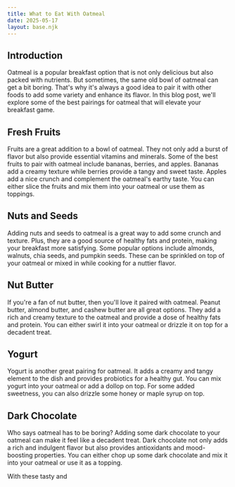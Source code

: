 ```yaml
---
title: What to Eat With Oatmeal
date: 2025-05-17
layout: base.njk
---
```


## Introduction

Oatmeal is a popular breakfast option that is not only delicious but also packed with nutrients. But sometimes, the same old bowl of oatmeal can get a bit boring. That's why it's always a good idea to pair it with other foods to add some variety and enhance its flavor. In this blog post, we'll explore some of the best pairings for oatmeal that will elevate your breakfast game.

## Fresh Fruits

Fruits are a great addition to a bowl of oatmeal. They not only add a burst of flavor but also provide essential vitamins and minerals. Some of the best fruits to pair with oatmeal include bananas, berries, and apples. Bananas add a creamy texture while berries provide a tangy and sweet taste. Apples add a nice crunch and complement the oatmeal's earthy taste. You can either slice the fruits and mix them into your oatmeal or use them as toppings.

## Nuts and Seeds

Adding nuts and seeds to oatmeal is a great way to add some crunch and texture. Plus, they are a good source of healthy fats and protein, making your breakfast more satisfying. Some popular options include almonds, walnuts, chia seeds, and pumpkin seeds. These can be sprinkled on top of your oatmeal or mixed in while cooking for a nuttier flavor.

## Nut Butter

If you're a fan of nut butter, then you'll love it paired with oatmeal. Peanut butter, almond butter, and cashew butter are all great options. They add a rich and creamy texture to the oatmeal and provide a dose of healthy fats and protein. You can either swirl it into your oatmeal or drizzle it on top for a decadent treat.

## Yogurt

Yogurt is another great pairing for oatmeal. It adds a creamy and tangy element to the dish and provides probiotics for a healthy gut. You can mix yogurt into your oatmeal or add a dollop on top. For some added sweetness, you can also drizzle some honey or maple syrup on top.

## Dark Chocolate

Who says oatmeal has to be boring? Adding some dark chocolate to your oatmeal can make it feel like a decadent treat. Dark chocolate not only adds a rich and indulgent flavor but also provides antioxidants and mood-boosting properties. You can either chop up some dark chocolate and mix it into your oatmeal or use it as a topping.

With these tasty and